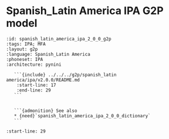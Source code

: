 
# Spanish_Latin America IPA G2P model

``````{g2p} Spanish_Latin America IPA G2P model
:id: spanish_latin_america_ipa_2_0_0_g2p
:tags: IPA; MFA
:layout: g2p
:language: Spanish_Latin America
:phoneset: IPA
:architecture: pynini

   ```{include} ../../../g2p/spanish_latin america/ipa/v2.0.0/README.md
    :start-line: 17
    :end-line: 29
   ```


   ```{admonition} See also
   * {need}`spanish_latin_america_ipa_2_0_0_dictionary`
   ```
``````

```{include} ../../../g2p/spanish_latin america/ipa/v2.0.0/README.md
:start-line: 29
```
